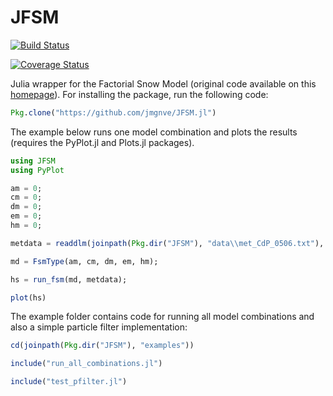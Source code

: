 # JFSM

[![Build Status](https://travis-ci.org/jmgnve/JFSM.jl.svg?branch=master)](https://travis-ci.org/jmgnve/JFSM.jl)

[![Coverage Status](https://coveralls.io/repos/github/jmgnve/JFSM.jl/badge.svg?branch=master)](https://coveralls.io/github/jmgnve/JFSM.jl?branch=master)

Julia wrapper for the Factorial Snow Model (original code available on this [homepage](https://github.com/RichardEssery/FSM)). For installing the package, run the following code:

```julia
Pkg.clone("https://github.com/jmgnve/JFSM.jl")
```

The example below runs one model combination and plots the results (requires the PyPlot.jl and Plots.jl packages).

```julia
using JFSM
using PyPlot

am = 0;
cm = 0;
dm = 0;
em = 0;
hm = 0;

metdata = readdlm(joinpath(Pkg.dir("JFSM"), "data\\met_CdP_0506.txt"), Float32);

md = FsmType(am, cm, dm, em, hm);

hs = run_fsm(md, metdata);

plot(hs)

```

The example folder contains code for running all model combinations and also a simple particle filter implementation:

```julia
cd(joinpath(Pkg.dir("JFSM"), "examples"))

include("run_all_combinations.jl")

include("test_pfilter.jl")
```






